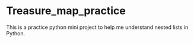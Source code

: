 # Treasure_map_practice
This is a practice python mini project to help me understand nested lists in Python.
